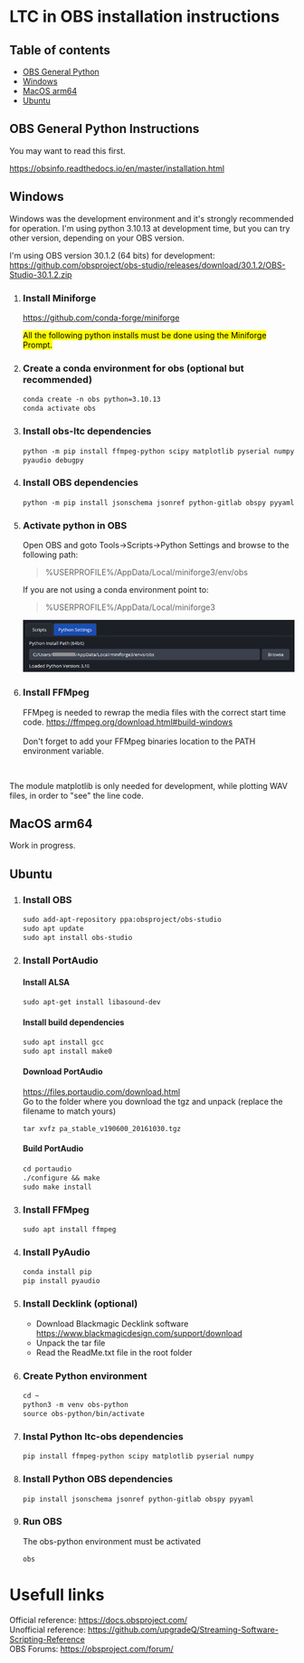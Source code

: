 # LTC in OBS installation instructions

## Table of contents

- [OBS General Python](#obs-python)
- [Windows](#windows-install)
- [MacOS arm64](#macos-install)
- [Ubuntu](#ubuntu-install)

<h2 id="obs-python">OBS General Python Instructions</h2>
You may want to read this first.   

https://obsinfo.readthedocs.io/en/master/installation.html


<h2 id="windows-install">Windows</h2>

Windows was the development environment and it's strongly recommended for operation.
I'm using python 3.10.13 at development time, but you can try other version, depending on your OBS version.  

I'm using OBS version 30.1.2 (64 bits) for development:
https://github.com/obsproject/obs-studio/releases/download/30.1.2/OBS-Studio-30.1.2.zip

1. ### Install Miniforge
    https://github.com/conda-forge/miniforge

    <mark>All the following python installs must be done using the Miniforge Prompt.</mark>

1. ### Create a conda environment for obs (optional but recommended)
    ```
    conda create -n obs python=3.10.13
    conda activate obs
    ```

1. ### Install obs-ltc dependencies

    ```
    python -m pip install ffmpeg-python scipy matplotlib pyserial numpy pyaudio debugpy
    ```

1. ### Install OBS dependencies
    ```
    python -m pip install jsonschema jsonref python-gitlab obspy pyyaml
    ```

1. ### Activate python in OBS
    Open OBS and goto Tools->Scripts->Python Settings and browse to the following path:

    > %USERPROFILE%/AppData/Local/miniforge3/env/obs


    If you are not using a conda environment point to:
    > %USERPROFILE%/AppData/Local/miniforge3

    ![](/images/obs_python_settings_windows.png)

1. ### Install FFMpeg
    FFMpeg is needed to rewrap the media files with the correct start time code.
    https://ffmpeg.org/download.html#build-windows  
    <br>
    Don't forget to add your FFMpeg binaries location to the PATH environment variable. 

<br>

The module matplotlib is only needed for development, while plotting WAV files, in order to "see" the line code.  

<h2 id="macos-install">MacOS arm64</h2>


Work in progress.
<br>

<h2 id="ubuntu-install">Ubuntu</h2>

1. ### Install OBS 
    ```
    sudo add-apt-repository ppa:obsproject/obs-studio
    sudo apt update
    sudo apt install obs-studio
    ```
1. ### Install PortAudio
    #### Install ALSA
    ```
    sudo apt-get install libasound-dev
    ```
    #### Install build dependencies
    ```
    sudo apt install gcc
    sudo apt install make0
    ```
    #### Download PortAudio
    https://files.portaudio.com/download.html  
    Go to the folder where you download the tgz and unpack (replace the filename to match yours)
    ```
    tar xvfz pa_stable_v190600_20161030.tgz
    ```
    #### Build PortAudio
    ```
    cd portaudio
    ./configure && make
    sudo make install
    ```
1. ### Install FFMpeg
    ```
    sudo apt install ffmpeg
    ```
1. ### Install PyAudio
    ```
    conda install pip
    pip install pyaudio
    ```

1. ### Install Decklink (optional)
    - Download Blackmagic Decklink software
    https://www.blackmagicdesign.com/support/download
    - Unpack the tar file
    - Read the ReadMe.txt file in the root folder

1. ### Create Python environment

    ```
    cd ~
    python3 -m venv obs-python
    source obs-python/bin/activate
    ```

1. ### Instal Python ltc-obs dependencies
    ```
    pip install ffmpeg-python scipy matplotlib pyserial numpy
    ```

1. ### Install Python OBS dependencies
    ```
    pip install jsonschema jsonref python-gitlab obspy pyyaml
    ```

1. ### Run OBS
    The obs-python environment must be activated
    ```
    obs
    ```

# Usefull links
Official reference: 
https://docs.obsproject.com/  
Unofficial reference: 
https://github.com/upgradeQ/Streaming-Software-Scripting-Reference  
OBS Forums: https://obsproject.com/forum/